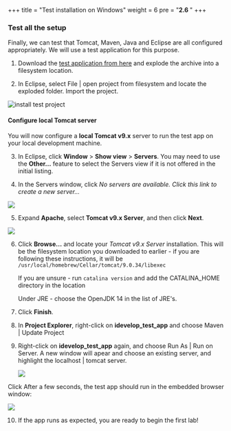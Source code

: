 +++
title = "Test installation on Windows"
weight = 6
pre = "<b>2.6 </b>"
+++
### Test all the setup 

Finally, we can test that Tomcat, Maven, Java and Eclipse are all configured appropriately. We will use a test application for this purpose.

1. Download the [test application from here](https://alarter-share.s3-ap-southeast-2.amazonaws.com/idevelop_test_app.zip) and explode the archive into a filesystem location.

2. In Eclipse, select File | open project from filesystem and locate the exploded folder. Import the project.

![install test project](../../images/windowseclipseimport.png)

#### Configure local Tomcat server

You will now configure a **local Tomcat v9.x** server to run the test app on your local development machine.

3. In Eclipse, click **Window** > **Show view** > **Servers**. You may need to use the **Other...** feature to select the Servers view if it is not offered in the initial listing.

4. In the Servers window, click *No servers are available. Click this link to create a new server...*

![](../../images/windowseclipseimport1.png)

5. Expand **Apache**, select **Tomcat v9.x Server**, and then click **Next**.

![](../../images/windowseclipseimport2.png)

6. Click **Browse...** and locate your *Tomcat v9.x Server* installation. This will be the filesystem location you downloaded to earlier - if you are following these instructions, it will be `/usr/local/homebrew/Cellar/tomcat/9.0.34/libexec` 

    If you are unsure - run `catalina version` and add the CATALINA_HOME directory in the location

    Under JRE - choose the OpenJDK 14 in the list of JRE's.

7. Click **Finish**.
8. In **Project Explorer**, right-click on **idevelop_test_app** and choose Maven | Update Project
9. Right-click on **idevelop_test_app** again, and choose Run As | Run on Server. A new window will apear and choose an existing server, and highlight the localhost | tomcat server. 

    ![](../../images/windowseclipseimport3.png)

Click After a few seconds, the test app should run in the embedded browser window:

![](../../images/macfinal.png)

10. If the app runs as expected, you are ready to begin the first lab!
